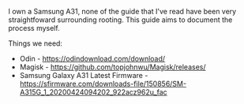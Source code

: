 I own a Samsung A31, none of the guide that I've read have been very straightfoward surrounding rooting.
This guide aims to document the process myself.

Things we need:
- Odin - https://odindownload.com/download/
- Magisk - https://github.com/topjohnwu/Magisk/releases/
- Samsung Galaxy A31 Latest Firmware - https://sfirmware.com/downloads-file/150856/SM-A315G_1_20200424094202_922acz962u_fac
